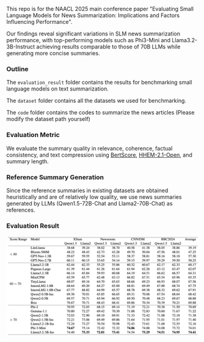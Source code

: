 This repo is for the NAACL 2025 main conference paper "Evaluating Small Language Models for News Summarization: Implications and Factors Influencing Performance".

Our findings reveal significant variations in SLM news summarization performance, with top-performing models such as Phi3-Mini and Llama3.2-3B-Instruct achieving results comparable to those of 70B LLMs while generating more concise summaries.

### Outline

The `evaluation_result` folder contains the results for benchmarking small language models on text summarization.

The `dataset` folder contains all the datasets we used for benchmarking.

The `code` folder contains the codes to summarize the news articles (Please modify the dataset path yourself)

### Evaluation Metric

We evaluate the summary quality in relevance, coherence, factual consistency, and text compression using [BertScore](https://huggingface.co/microsoft/deberta-xlarge-mnli), [HHEM-2.1-Open](https://huggingface.co/vectara/hallucination_evaluation_model), and summary length.

### Reference Summary Generation

Since the reference summaries in existing datasets are obtained heuristically and are of relatively low quality, we use news summaries generated by LLMs (Qwen1.5-72B-Chat and
Llama2-70B-Chat) as references.

### Evaluation Result

![BertScore evaluation result](figs/result.png)

